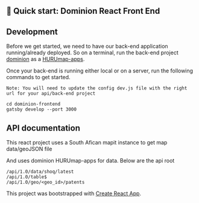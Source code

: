 ## 🚀 Quick start: Dominion React Front End


## Development

Before we get started, we need to have our back-end application running/already deployed. So on a terminal, run the back-end project [dominion](https://github.com/CodeForAfrica/HURUmap-apps/tree/feature/dominion-setup/dominion) as a [HURUmap-apps](https://github.com/CodeForAfrica/HURUmap-apps/blob/master/README.md).

Once your back-end is running either local or on a server, run the following commands to get started.

`Note: You will need to update the config dev.js file with the right url for your api/back-end project`

```
cd dominion-frontend
gatsby develop --port 3000
```
## API documentation

This react project uses a South Afican mapit instance to get map data/geoJSON file

And uses dominion HURUmap-apps for data. Below are the api root

```
/api/1.0/data/shoq/latest
/api/1.0/table$
/api/1.0/geo/<geo_id>/patents
```


This project was bootstrapped with [Create React App](https://github.com/facebook/create-react-app).